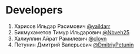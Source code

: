 # Developers
1. Харисов Ильдар Расимович [@yaildarr](https://github.com/yaildarr)
2. Бикмухаметов Тимур Ильдарович [@Nbveh25](https://github.com/Nbveh25)
3. Халиуллин Айрат Рамилевич [@clovn](https://github.com/clovn)
4. Петунин Дмитрий Валерьевич [@DmitriyPetunin](https://github.com/DmitriyPetunin)
